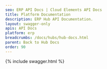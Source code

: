 ```yaml
---
seo: ERP API Docs | Cloud Elements API Docs
title: Platform Documentation
description: ERP Hub API Documentation.
layout: swagger-only
apis: API Docs
platform: erp
breadcrumbs: /docs/hubs/hub-docs.html
parent: Back to Hub Docs
order: 90
---
```


{% include swagger.html %}
